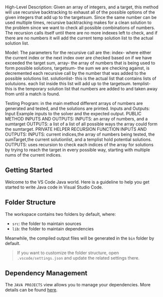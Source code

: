 High-Level Description: Given an array of integers, and a target, this method will use recursive backtracking to exhaust all of the possible options
of the given integers that add up to the targetsum. Since the same number can be used multiple times, recursive backtracking makes for a clean solution
to the problem since we want to check all possible combinations of numbers. The recursion calls itself until there are no more indexes left to check, and
if there are no numbers it will add the current temp solution list to the actual solution list.

Model: The parameters for the recursive call are the:
index- where either the current index or the next index over are checked based on if we have exceeded the target sum,
array- the array of numbers that is being used to form possible solutions,
targetsum- the sum we are checking against, is decremented each recursive call by the number that was added to the possible solutions list.
solutionlist- this is the actual list that contains lists of solutuions. each list inside this list will add up to the targetsum.
templist- this is the temporary solution list that numbers are added to and taken away from until a match is found.

Testing Program: in the main method different arrays of numbers are generated and tested, and the solutions are printed.
Inputs and Outputs: Input Example inputs to the solver and the expected output.
PUBLIC METHOD INPUTS AND OUTPUTS: 
      INPUTS:  an array of numbers, and a sumtarget
      OUTPUTS: a list of a list of all possible ways the
               array could form the sumtarget.
PRIVATE HELPER RECURSION FUNCTION INPUTS AND OUTPUTS:
      INPUTS: current indices,the array of numbers being tested,
              the sumTarget,the current solutionlist, and a templist hold potential solutions.
      OUTPUTS: uses recursion to check each indices of the array for
               solutions by trying to reach the target in every possible way, starting with multiple
               nums of the current indices.
    







## Getting Started

Welcome to the VS Code Java world. Here is a guideline to help you get started to write Java code in Visual Studio Code.

## Folder Structure

The workspace contains two folders by default, where:

- `src`: the folder to maintain sources
- `lib`: the folder to maintain dependencies

Meanwhile, the compiled output files will be generated in the `bin` folder by default.

> If you want to customize the folder structure, open `.vscode/settings.json` and update the related settings there.

## Dependency Management

The `JAVA PROJECTS` view allows you to manage your dependencies. More details can be found [here](https://github.com/microsoft/vscode-java-dependency#manage-dependencies).
